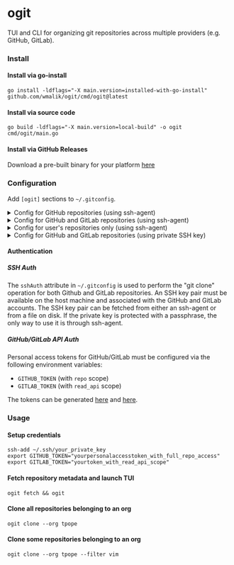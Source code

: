# ogit

TUI and CLI for organizing git repositories across multiple providers (e.g.
GitHub, GitLab).

### Install

#### Install via go-install

```
go install -ldflags="-X main.version=installed-with-go-install" github.com/wmalik/ogit/cmd/ogit@latest
```

#### Install via source code

```
go build -ldflags="-X main.version=local-build" -o ogit cmd/ogit/main.go
```

#### Install via GitHub Releases

Download a pre-built binary for your platform [here](https://github.com/wmalik/ogit/releases/latest)

### Configuration

Add `[ogit]` sections to `~/.gitconfig`.

<details>
  <summary>Config for GitHub repositories (using ssh-agent)</summary>

```
[ogit]
  storagePath = /absolute/path/on/disk
  fetchUserRepos = false
  sshAuth = ssh-agent
[ogit "github"]
  orgs = tpope, charmbracelet
```
</details>

<details>
  <summary>Config for GitHub and GitLab repositories (using ssh-agent)</summary>

```
[ogit]
  storagePath = /absolute/path/on/disk
  fetchUserRepos = false
  sshAuth = ssh-agent
[ogit "github"]
  orgs = tpope, charmbracelet
[ogit "gitlab"]
  orgs = fdroid
```
</details>

<details>
  <summary>Config for user's repositories only (using ssh-agent)</summary>

```
[ogit]
  storagePath = /absolute/path/on/disk
  fetchUserRepos = true
  sshAuth = ssh-agent
```
</details>

<details>
  <summary>Config for GitHub and GitLab repositories (using private SSH key)</summary>

```
[ogit]
  storagePath = /absolute/path/on/disk
  fetchUserRepos = false
  sshAuth = /absolute/path/to/privatekey
[ogit "github"]
  orgs = tpope
[ogit "gitlab"]
  orgs = fdroid
```
</details>

#### Authentication

##### SSH Auth

The `sshAuth` attribute in `~/.gitconfig` is used to perform the "git clone"
operation for both Github and GitLab repositories.
An SSH key pair must be available on the host machine and associated with the
GitHub and GitLab accounts. The SSH key pair can be fetched from either an
ssh-agent or from a file on disk. If the private key is protected with
a passphrase, the only way to use it is through ssh-agent.

##### GitHub/GitLab API Auth

Personal access tokens for GitHub/GitLab must be configured via the following
environment variables:

* `GITHUB_TOKEN` (with `repo` scope)
* `GITLAB_TOKEN` (with `read_api` scope)

The tokens can be generated [here](https://github.com/settings/tokens/new) and
[here](https://gitlab.com/-/profile/personal_access_tokens).

### Usage

#### Setup credentials

```
ssh-add ~/.ssh/your_private_key
export GITHUB_TOKEN="yourpersonalaccesstoken_with_full_repo_access"
export GITLAB_TOKEN="yourtoken_with_read_api_scope"
```

#### Fetch repository metadata and launch TUI

```
ogit fetch && ogit
```

#### Clone all repositories belonging to an org

```
ogit clone --org tpope
```

#### Clone some repositories belonging to an org

```
ogit clone --org tpope --filter vim
```
